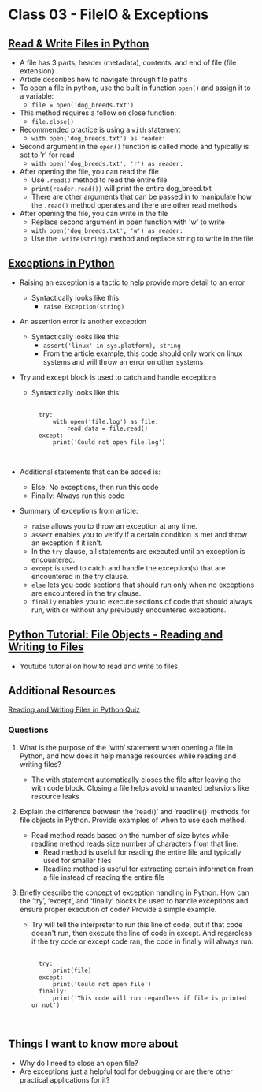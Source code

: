 # Class 03 - FileIO & Exceptions

## [Read & Write Files in Python](https://realpython.com/read-write-files-python/)
- A file has 3 parts, header (metadata), contents, and end of file (file extension)
- Article describes how to navigate through file paths
- To open a file in python, use the built in function ```open()``` and assign it to a variable:
    - ```file = open('dog_breeds.txt')```
- This method requires a follow on close function:
    - ```file.close()```
- Recommended practice is using a ```with``` statement
    - ```with open('dog_breeds.txt') as reader: ```
- Second argument in the ```open()``` function is called mode and typically is set to 'r' for read
    - ```with open('dog_breeds.txt', 'r') as reader: ```
- After opening the file, you can read the file
    - Use ```.read()``` method to read the entire file
    - ```print(reader.read())``` will print the entire dog_breed.txt
    - There are other arguments that can be passed in to manipulate how the ```.read()``` method operates and there are other read methods
- After opening the file, you can write in the file
    - Replace second argument in open function with 'w' to write 
    - ```with open('dog_breeds.txt', 'w') as reader: ```
    - Use the ```.write(string)``` method and replace string to write in the file

## [Exceptions in Python](https://realpython.com/python-exceptions/)
- Raising an exception is a tactic to help provide more detail to an error
    - Syntactically looks like this:
        - ```raise Exception(string)```

- An assertion error is another exception
    - Syntactically looks like this:
        - ```assert('linux' in sys.platform), string```
        - From the article example, this code should only work on linux systems and will throw an error on other systems

- Try and except block is used to catch and handle exceptions
    - Syntactically looks like this:
        <pre>
        <code>
        try: 
            with open('file.log') as file:
                read_data = file.read()
        except:
            print('Could not open file.log')
        </code>
        </pre>

- Additional statements that can be added is:
    - Else: No exceptions, then run this code
    - Finally: Always run this code

- Summary of exceptions from article:
    - ```raise``` allows you to throw an exception at any time.
    - ```assert``` enables you to verify if a certain condition is met and throw an exception if it isn’t.
    - In the ```try``` clause, all statements are executed until an exception is encountered.
    - ```except``` is used to catch and handle the exception(s) that are encountered in the try clause.
    - ```else``` lets you code sections that should run only when no exceptions are encountered in the try clause.
    - ```finally``` enables you to execute sections of code that should always run, with or without any previously encountered exceptions.

## [Python Tutorial: File Objects - Reading and Writing to Files](https://www.youtube.com/watch?v=Uh2ebFW8OYM)
- Youtube tutorial on how to read and write to files

## Additional Resources

[Reading and Writing Files in Python Quiz](https://realpython.com/quizzes/read-write-files-python/)

### Questions
1. What is the purpose of the ‘with’ statement when opening a file in Python, and how does it help manage resources while reading and writing files?
    - The with statement automatically closes the file after leaving the with code block. Closing a file helps avoid unwanted behaviors like resource leaks

2. Explain the difference between the ‘read()’ and ‘readline()’ methods for file objects in Python. Provide examples of when to use each method.
    - Read method reads based on the number of size bytes while readline method reads size number of characters from that line.
        - Read method is useful for reading the entire file and typically used for smaller files
        - Readline method is useful for extracting certain information from a file instead of reading the entire file

3. Briefly describe the concept of exception handling in Python. How can the ‘try’, ‘except’, and ‘finally’ blocks be used to handle exceptions and ensure proper execution of code? Provide a simple example.
    - Try will tell the interpreter to run this line of code, but if that code doesn't run, then execute the line of code in except. And regardless if the try code or except code ran, the code in finally will always run.
        <pre>
        <code>
        try: 
            print(file)
        except:
            print('Could not open file')
        finally:
            print('This code will run regardless if file is printed or not')
        </code>
        </pre>

## Things I want to know more about
- Why do I need to close an open file?
- Are exceptions just a helpful tool for debugging or are there other practical applications for it?
